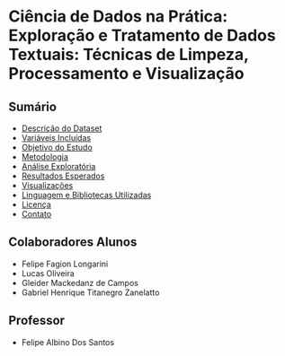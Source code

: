 # Ciência de Dados na Prática: Exploração e Tratamento de Dados Textuais: Técnicas de Limpeza, Processamento e Visualização


## Sumário
- [Descrição do Dataset](#descrição-do-dataset)
- [Variáveis Incluídas](#variáveis-incluídas)
- [Objetivo do Estudo](#objetivo-do-Estudo)
- [Metodologia](#metodologia)
- [Análise Exploratória](#análise-exploratória)
- [Resultados Esperados](#resultados-esperados)
- [Visualizações](#visualizações)
- [Linguagem e Bibliotecas Utilizadas](#linguagem-e-bibliotecas-utilizadas)
- [Licença](#licença)
- [Contato](#contato)

## Colaboradores Alunos

- Felipe Fagion Longarini
- Lucas Oliveira 
- Gleider Mackedanz de Campos
- Gabriel Henrique Titanegro Zanelatto

## Professor

- Felipe Albino Dos Santos

